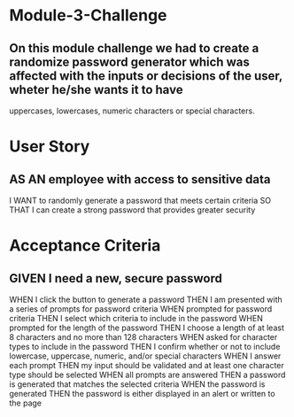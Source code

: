 # Module-3-Challenge

## On this module challenge we had to create a randomize password generator which was affected with the inputs or decisions of the user, wheter he/she wants it to have
uppercases, lowercases, numeric characters or special characters.

# User Story

## AS AN employee with access to sensitive data
I WANT to randomly generate a password that meets certain criteria
SO THAT I can create a strong password that provides greater security

# Acceptance Criteria

## GIVEN I need a new, secure password
WHEN I click the button to generate a password
THEN I am presented with a series of prompts for password criteria
WHEN prompted for password criteria
THEN I select which criteria to include in the password
WHEN prompted for the length of the password
THEN I choose a length of at least 8 characters and no more than 128 characters
WHEN asked for character types to include in the password
THEN I confirm whether or not to include lowercase, uppercase, numeric, and/or special characters
WHEN I answer each prompt
THEN my input should be validated and at least one character type should be selected
WHEN all prompts are answered
THEN a password is generated that matches the selected criteria
WHEN the password is generated
THEN the password is either displayed in an alert or written to the page
